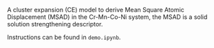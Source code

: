 A cluster expansion (CE) model to derive Mean Square Atomic Displacement (MSAD) in the Cr-Mn-Co-Ni system, the MSAD is a solid solution strengthening descriptor.

Instructions can be found in `demo.ipynb`.
